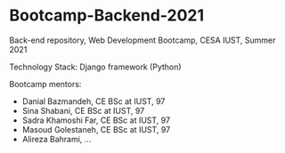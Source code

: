 # Bootcamp-Backend-2021
Back-end repository, Web Development Bootcamp, CESA IUST, Summer 2021

Technology Stack: Django framework (Python)

Bootcamp mentors: 

* Danial Bazmandeh, CE BSc at IUST, 97
* Sina Shabani, CE BSc at IUST, 97
* Sadra Khamoshi Far, CE BSc at IUST, 97
* Masoud Golestaneh, CE BSc at IUST, 97
* Alireza Bahrami, ...
